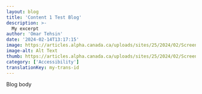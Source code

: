 ```yaml
---
layout: blog
title: 'Content 1 Test Blog'
description: >-
  My excerpt
author: 'Omar Tehsin'
date: '2024-02-14T13:17:15'
image: https://articles.alpha.canada.ca/uploads/sites/25/2024/02/Screen-Shot-2023-01-12-at-5.27.23-PM-1.png
image-alt: Alt Text
thumb: https://articles.alpha.canada.ca/uploads/sites/25/2024/02/Screen-Shot-2023-01-12-at-5.27.23-PM-1.png
category: ['Accessibility']
translationKey: my-trans-id
---
```


<p>Blog body</p>